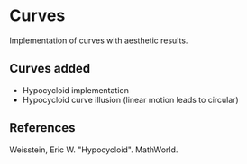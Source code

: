# Curves
Implementation of curves with aesthetic results.
## Curves added
- Hypocycloid implementation
- Hypocycloid curve illusion (linear motion leads to circular)

## References
Weisstein, Eric W. "Hypocycloid". MathWorld.
